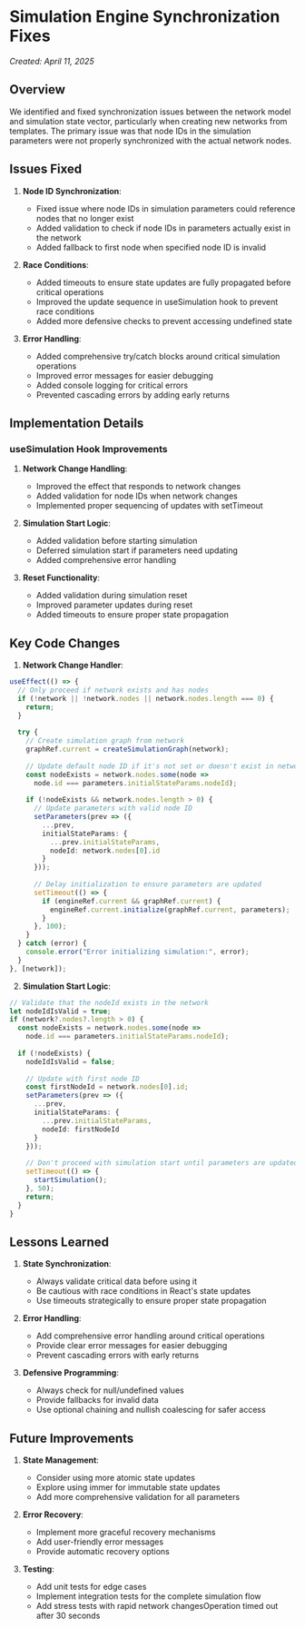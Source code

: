 # Simulation Engine Synchronization Fixes

*Created: April 11, 2025*

## Overview

We identified and fixed synchronization issues between the network model and simulation state vector, particularly when creating new networks from templates. The primary issue was that node IDs in the simulation parameters were not properly synchronized with the actual network nodes.

## Issues Fixed

1. **Node ID Synchronization**:
   - Fixed issue where node IDs in simulation parameters could reference nodes that no longer exist
   - Added validation to check if node IDs in parameters actually exist in the network
   - Added fallback to first node when specified node ID is invalid

2. **Race Conditions**:
   - Added timeouts to ensure state updates are fully propagated before critical operations
   - Improved the update sequence in useSimulation hook to prevent race conditions
   - Added more defensive checks to prevent accessing undefined state

3. **Error Handling**:
   - Added comprehensive try/catch blocks around critical simulation operations
   - Improved error messages for easier debugging
   - Added console logging for critical errors
   - Prevented cascading errors by adding early returns

## Implementation Details

### useSimulation Hook Improvements

1. **Network Change Handling**:
   - Improved the effect that responds to network changes
   - Added validation for node IDs when network changes
   - Implemented proper sequencing of updates with setTimeout

2. **Simulation Start Logic**:
   - Added validation before starting simulation
   - Deferred simulation start if parameters need updating
   - Added comprehensive error handling

3. **Reset Functionality**:
   - Added validation during simulation reset
   - Improved parameter updates during reset
   - Added timeouts to ensure proper state propagation

## Key Code Changes

1. **Network Change Handler**:
```typescript
useEffect(() => {
  // Only proceed if network exists and has nodes
  if (!network || !network.nodes || network.nodes.length === 0) {
    return;
  }
  
  try {
    // Create simulation graph from network
    graphRef.current = createSimulationGraph(network);
    
    // Update default node ID if it's not set or doesn't exist in network
    const nodeExists = network.nodes.some(node => 
      node.id === parameters.initialStateParams.nodeId);
    
    if (!nodeExists && network.nodes.length > 0) {
      // Update parameters with valid node ID
      setParameters(prev => ({
        ...prev,
        initialStateParams: {
          ...prev.initialStateParams,
          nodeId: network.nodes[0].id
        }
      }));
      
      // Delay initialization to ensure parameters are updated
      setTimeout(() => {
        if (engineRef.current && graphRef.current) {
          engineRef.current.initialize(graphRef.current, parameters);
        }
      }, 100);
    }
  } catch (error) {
    console.error("Error initializing simulation:", error);
  }
}, [network]);
```

2. **Simulation Start Logic**:
```typescript
// Validate that the nodeId exists in the network
let nodeIdIsValid = true;
if (network?.nodes?.length > 0) {
  const nodeExists = network.nodes.some(node => 
    node.id === parameters.initialStateParams.nodeId);
  
  if (!nodeExists) {
    nodeIdIsValid = false;
    
    // Update with first node ID
    const firstNodeId = network.nodes[0].id;
    setParameters(prev => ({
      ...prev,
      initialStateParams: {
        ...prev.initialStateParams,
        nodeId: firstNodeId
      }
    }));
    
    // Don't proceed with simulation start until parameters are updated
    setTimeout(() => {
      startSimulation();
    }, 50);
    return;
  }
}
```

## Lessons Learned

1. **State Synchronization**:
   - Always validate critical data before using it
   - Be cautious with race conditions in React's state updates
   - Use timeouts strategically to ensure proper state propagation

2. **Error Handling**:
   - Add comprehensive error handling around critical operations
   - Provide clear error messages for easier debugging
   - Prevent cascading errors with early returns

3. **Defensive Programming**:
   - Always check for null/undefined values
   - Provide fallbacks for invalid data
   - Use optional chaining and nullish coalescing for safer access

## Future Improvements

1. **State Management**:
   - Consider using more atomic state updates
   - Explore using immer for immutable state updates
   - Add more comprehensive validation for all parameters

2. **Error Recovery**:
   - Implement more graceful recovery mechanisms
   - Add user-friendly error messages
   - Provide automatic recovery options

3. **Testing**:
   - Add unit tests for edge cases
   - Implement integration tests for the complete simulation flow
   - Add stress tests with rapid network changesOperation timed out after 30 seconds